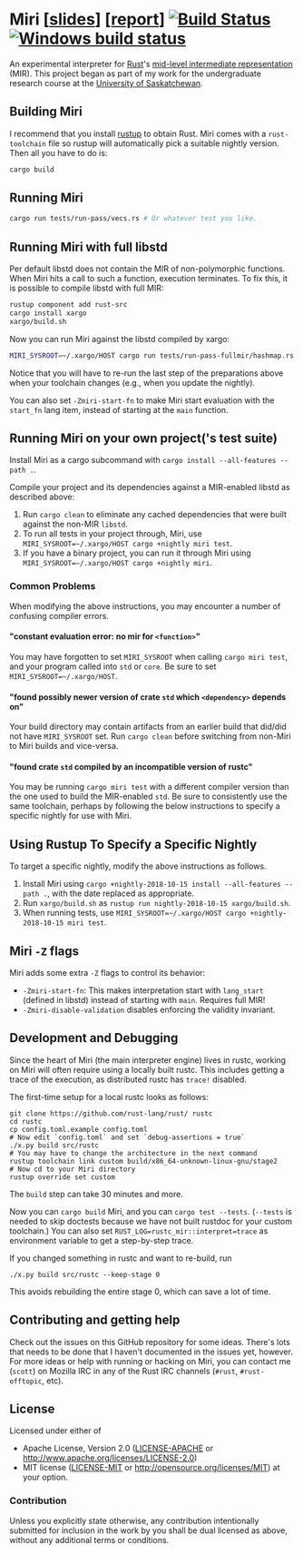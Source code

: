 # Miri [[slides](https://solson.me/miri-slides.pdf)] [[report](https://solson.me/miri-report.pdf)] [![Build Status](https://travis-ci.org/solson/miri.svg?branch=master)](https://travis-ci.org/solson/miri) [![Windows build status](https://ci.appveyor.com/api/projects/status/github/solson/miri?svg=true)](https://ci.appveyor.com/project/solson63299/miri)


An experimental interpreter for [Rust][rust]'s [mid-level intermediate
representation][mir] (MIR). This project began as part of my work for the
undergraduate research course at the [University of Saskatchewan][usask].

## Building Miri

I recommend that you install [rustup][rustup] to obtain Rust.  Miri comes with a
`rust-toolchain` file so rustup will automatically pick a suitable nightly
version.  Then all you have to do is:

```sh
cargo build
```

## Running Miri

```sh
cargo run tests/run-pass/vecs.rs # Or whatever test you like.
```

## Running Miri with full libstd

Per default libstd does not contain the MIR of non-polymorphic functions. When
Miri hits a call to such a function, execution terminates. To fix this, it is
possible to compile libstd with full MIR:

```sh
rustup component add rust-src
cargo install xargo
xargo/build.sh
```

Now you can run Miri against the libstd compiled by xargo:

```sh
MIRI_SYSROOT=~/.xargo/HOST cargo run tests/run-pass-fullmir/hashmap.rs
```

Notice that you will have to re-run the last step of the preparations above when
your toolchain changes (e.g., when you update the nightly).

You can also set `-Zmiri-start-fn` to make Miri start evaluation with the
`start_fn` lang item, instead of starting at the `main` function.

## Running Miri on your own project('s test suite)

Install Miri as a cargo subcommand with `cargo install --all-features --path .`.

Compile your project and its dependencies against a MIR-enabled libstd as described
above:

1. Run `cargo clean` to eliminate any cached dependencies that were built against
the non-MIR `libstd`.
2. To run all tests in your project through, Miri, use
`MIRI_SYSROOT=~/.xargo/HOST cargo +nightly miri test`.
3. If you have a binary project, you can run it through Miri using
`MIRI_SYSROOT=~/.xargo/HOST cargo +nightly miri`.

### Common Problems

When modifying the above instructions, you may encounter a number of confusing compiler
errors.

#### "constant evaluation error: no mir for `<function>`"

You may have forgotten to set `MIRI_SYSROOT` when calling `cargo miri test`, and
your program called into `std` or `core`. Be sure to set `MIRI_SYSROOT=~/.xargo/HOST`.

#### "found possibly newer version of crate `std` which `<dependency>` depends on"

Your build directory may contain artifacts from an earlier build that did/did not
have `MIRI_SYSROOT` set. Run `cargo clean` before switching from non-Miri to Miri
builds and vice-versa.

#### "found crate `std` compiled by an incompatible version of rustc"

You may be running `cargo miri test` with a different compiler version than the one
used to build the MIR-enabled `std`. Be sure to consistently use the same toolchain,
perhaps by following the below instructions to specify a specific nightly for use
with Miri.

## Using Rustup To Specify a Specific Nightly

To target a specific nightly, modify the above instructions as follows.

1. Install Miri using `cargo +nightly-2018-10-15 install --all-features --path .`,
with the date replaced as appropriate.
2. Run `xargo/build.sh` as `rustup run nightly-2018-10-15 xargo/build.sh`.
3. When running tests, use `MIRI_SYSROOT=~/.xargo/HOST cargo +nightly-2018-10-15 miri test`.

## Miri `-Z` flags

Miri adds some extra `-Z` flags to control its behavior:

* `-Zmiri-start-fn`: This makes interpretation start with `lang_start` (defined
  in libstd) instead of starting with `main`.  Requires full MIR!
* `-Zmiri-disable-validation` disables enforcing the validity invariant.

## Development and Debugging

Since the heart of Miri (the main interpreter engine) lives in rustc, working on
Miri will often require using a locally built rustc. This includes getting a
trace of the execution, as distributed rustc has `trace!` disabled.

The first-time setup for a local rustc looks as follows:
```
git clone https://github.com/rust-lang/rust/ rustc
cd rustc
cp config.toml.example config.toml
# Now edit `config.toml` and set `debug-assertions = true`
./x.py build src/rustc
# You may have to change the architecture in the next command
rustup toolchain link custom build/x86_64-unknown-linux-gnu/stage2
# Now cd to your Miri directory
rustup override set custom
```
The `build` step can take 30 minutes and more.

Now you can `cargo build` Miri, and you can `cargo test --tests`.  (`--tests`
is needed to skip doctests because we have not built rustdoc for your custom
toolchain.) You can also set `RUST_LOG=rustc_mir::interpret=trace` as
environment variable to get a step-by-step trace.

If you changed something in rustc and want to re-build, run
```
./x.py build src/rustc --keep-stage 0
```
This avoids rebuilding the entire stage 0, which can save a lot of time.

## Contributing and getting help

Check out the issues on this GitHub repository for some ideas. There's lots that
needs to be done that I haven't documented in the issues yet, however. For more
ideas or help with running or hacking on Miri, you can contact me (`scott`) on
Mozilla IRC in any of the Rust IRC channels (`#rust`, `#rust-offtopic`, etc).

## License

Licensed under either of
  * Apache License, Version 2.0 ([LICENSE-APACHE](LICENSE-APACHE) or
    http://www.apache.org/licenses/LICENSE-2.0)
  * MIT license ([LICENSE-MIT](LICENSE-MIT) or
    http://opensource.org/licenses/MIT) at your option.

### Contribution

Unless you explicitly state otherwise, any contribution intentionally submitted
for inclusion in the work by you shall be dual licensed as above, without any
additional terms or conditions.

[rust]: https://www.rust-lang.org/
[mir]: https://github.com/rust-lang/rfcs/blob/master/text/1211-mir.md
[usask]: https://www.usask.ca/
[rustup]: https://www.rustup.rs
